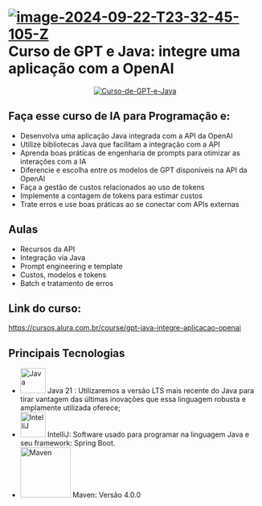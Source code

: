 # <a href="https://imgbb.com/"><img src="https://i.ibb.co/c1ykYDW/image-2024-09-22-T23-32-45-105-Z.png" alt="image-2024-09-22-T23-32-45-105-Z" border="0"></a> Curso de GPT e Java: integre uma aplicação com a OpenAI
<p align ="center">
<a href="https://ibb.co/FDCKmxB"><img src="https://i.ibb.co/wzjRB0K/Curso-de-GPT-e-Java.png" alt="Curso-de-GPT-e-Java" border="0"></a>
</p>

## Faça esse curso de IA para Programação e:

- Desenvolva uma aplicação Java integrada com a API da OpenAI
- Utilize bibliotecas Java que facilitam a integração com a API
- Aprenda boas práticas de engenharia de prompts para otimizar as interações com a IA
- Diferencie e escolha entre os modelos de GPT disponíveis na API da OpenAI
- Faça a gestão de custos relacionados ao uso de tokens
- Implemente a contagem de tokens para estimar custos
- Trate erros e use boas práticas ao se conectar com APIs externas

## Aulas

- Recursos da API
- Integração via Java
- Prompt engineering e template
- Custos, modelos e tokens
- Batch e tratamento de erros

## Link do curso:

https://cursos.alura.com.br/course/gpt-java-integre-aplicacao-openai

## Principais Tecnologias

- <img width="50px" src="https://cdn.jsdelivr.net/gh/devicons/devicon@latest/icons/java/java-original-wordmark.svg" title = "Java" /> Java 21 : Utilizaremos a versão LTS mais recente do Java para tirar vantagem das últimas inovações que essa linguagem robusta e amplamente utilizada oferece;
- <img width="50px" src="https://cdn.jsdelivr.net/gh/devicons/devicon@latest/icons/intellij/intellij-original.svg" title = "IntelliJ"/> IntelliJ: Software usado para programar na linguagem Java e seu framework: Spring Boot.
- <img width="100px" src="https://cdn.jsdelivr.net/gh/devicons/devicon@latest/icons/maven/maven-original-wordmark.svg" title = "Maven"/> Maven: Versão 4.0.0


